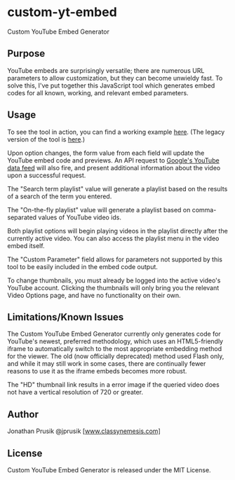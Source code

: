 custom-yt-embed
===============
Custom YouTube Embed Generator

Purpose
-------
YouTube embeds are surprisingly versatile; there are numerous URL parameters to allow customization, but they can become unwieldy fast. To solve this, I've put together this JavaScript tool which generates embed codes for all known, working, and relevant embed parameters.

Usage
-----
To see the tool in action, you can find a working example [here](https://jprusik.github.io/custom-yt-embed/index.html). (The legacy version of the tool is [here](https://jprusik.github.io/custom-yt-embed/index.html).)

Upon option changes, the form value from each field will update the YouTube embed code and previews. An API request to [Google's YouTube data feed](https://developers.google.com/youtube/v3/) will also fire, and present additional information about the video upon a successful request.

The "Search term playlist" value will generate a playlist based on the results of a search of the term you entered.

The "On-the-fly playlist" value will generate a playlist based on comma-separated values of YouTube video ids.

Both playlist options will begin playing videos in the playlist directly after the currently active video. You can also access the playlist menu in the video embed itself.

The "Custom Parameter" field allows for parameters not supported by this tool to be easily included in the embed code output.

To change thumbnails, you must already be logged into the active video's YouTube account. Clicking the thumbnails will only bring you the relevant Video Options page, and have no functionality on their own.

Limitations/Known Issues
-----------
The Custom YouTube Embed Generator currently only generates code for YouTube's newest, preferred methodology, which uses an HTML5-friendly iframe to automatically switch to the most appropriate embedding method for the viewer. The old (now officially deprecated) method used Flash only, and while it may still work in some cases, there are continually fewer reasons to use it as the iframe embeds becomes more robust.

The "HD" thumbnail link results in a error image if the queried video does not have a vertical resolution of 720 or greater.

Author
-------
Jonathan Prusik @jprusik [www.classynemesis.com]

License
-------
Custom YouTube Embed Generator is released under the MIT License.

